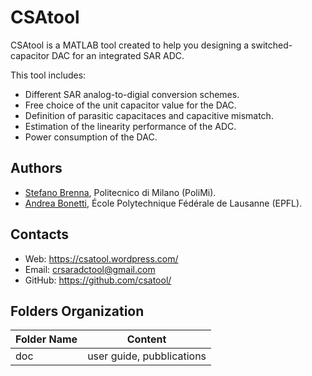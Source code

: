 # CSAtool
CSAtool is a MATLAB tool created to help you designing a switched-capacitor DAC for an integrated SAR ADC.

This tool includes:
* Different SAR analog-to-digial conversion schemes.
* Free choice of the unit capacitor value for the DAC.
* Definition of parasitic capacitaces and capacitive mismatch.
* Estimation of the linearity performance of the ADC.
* Power consumption of the DAC.

## Authors
* [Stefano Brenna](mailto:stefano.brenna@polimi.it), Politecnico di Milano (PoliMi).
* [Andrea Bonetti](mailto:andrea.bonetti@epfl.ch), École Polytechnique Fédérale de Lausanne (EPFL).

## Contacts
* Web: https://csatool.wordpress.com/
* Email: crsaradctool@gmail.com
* GitHub: https://github.com/csatool/

## Folders Organization
Folder Name     |Content
----------------|----------------
doc             | user guide, pubblications
